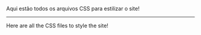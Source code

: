 Aqui estão todos os arquivos CSS para estilizar o site! 

---

Here are all the CSS files to style the site!
